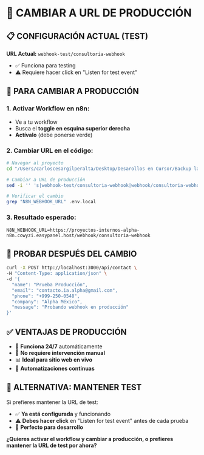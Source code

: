 # 🚀 CAMBIAR A URL DE PRODUCCIÓN

## 📋 CONFIGURACIÓN ACTUAL (TEST)

**URL Actual:** `webhook-test/consultoria-webhook`

- ✅ Funciona para testing
- ⚠️ Requiere hacer click en "Listen for test event"

## 🎯 PARA CAMBIAR A PRODUCCIÓN

### **1. Activar Workflow en n8n:**

- Ve a tu workflow
- Busca el **toggle en esquina superior derecha**
- **Actívalo** (debe ponerse verde)

### **2. Cambiar URL en el código:**

```bash
# Navegar al proyecto
cd "/Users/carloscesargilperalta/Desktop/Desarollos en Cursor/Backup landing copia /Alpha landing page/alpha-landing"

# Cambiar a URL de producción
sed -i '' 's|webhook-test/consultoria-webhook|webhook/consultoria-webhook|' .env.local

# Verificar el cambio
grep "N8N_WEBHOOK_URL" .env.local
```

### **3. Resultado esperado:**

```
N8N_WEBHOOK_URL=https://proyectos-internos-alpha-n8n.cowyzi.easypanel.host/webhook/consultoria-webhook
```

## 🧪 PROBAR DESPUÉS DEL CAMBIO

```bash
curl -X POST http://localhost:3000/api/contact \
-H "Content-Type: application/json" \
-d '{
  "name": "Prueba Producción",
  "email": "contacto.ia.alpha@gmail.com",
  "phone": "+999-250-0548",
  "company": "Alpha México",
  "message": "Probando webhook en producción"
}'
```

## ✅ VENTAJAS DE PRODUCCIÓN

- 🚀 **Funciona 24/7** automáticamente
- 🤖 **No requiere intervención manual**
- 📊 **Ideal para sitio web en vivo**
- 🔄 **Automatizaciones continuas**

## 🔄 ALTERNATIVA: MANTENER TEST

Si prefieres mantener la URL de test:

- ✅ **Ya está configurada** y funcionando
- ⚠️ **Debes hacer click** en "Listen for test event" antes de cada prueba
- 🧪 **Perfecto para desarrollo**

**¿Quieres activar el workflow y cambiar a producción, o prefieres mantener la URL de test por ahora?**
